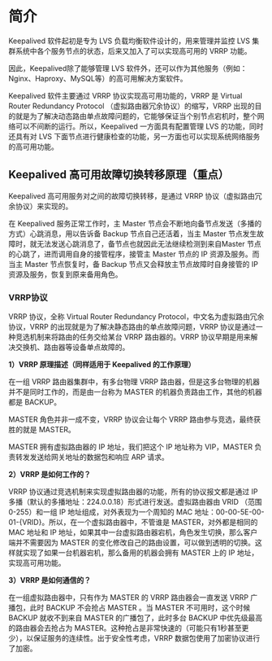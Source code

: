 # 简介



Keepalived 软件起初是专为 LVS 负载均衡软件设计的，用来管理并监控 LVS 集群系统中各个服务节点的状态，后来又加入了可以实现高可用的 VRRP 功能。

因此，Keepalived除了能够管理 LVS 软件外，还可以作为其他服务（例如：Nginx、Haproxy、MySQL等）的高可用解决方案软件。

Keepalived 软件主要通过 VRRP 协议实现高可用功能的，VRRP 是 Virtual Router Redundancy Protocol （虚拟路由器冗余协议）的缩写，VRRP 出现的目的就是为了解决动态路由单点故障问题的，它能够保证当个别节点宕机时，整个网络可以不间断的运行。所以，Keepalived 一方面具有配置管理 LVS 的功能，同时还具有对 LVS 下面节点进行健康检查的功能，另一方面也可以实现系统网络服务的高可用功能。











## Keepalived 高可用故障切换转移原理（重点）

Keepalived 高可用服务对之间的故障切换转移，是通过 VRRP 协议（虚拟路由冗余协议）来实现的。

在 Keepalived 服务正常工作时，主 Master 节点会不断地向备节点发送（多播的方式）心跳消息，用以告诉备 Backup 节点自己还活着，当主 Master 节点发生故障时，就无法发送心跳消息了，备节点也就因此无法继续检测到来自Master 节点的心跳了，进而调用自身的接管程序，接管主 Master 节点的 IP 资源及服务。而当主 Master 节点恢复时，备 Backup 节点又会释放主节点故障时自身接管的 IP 资源及服务，恢复到原来备用角色。







### VRRP协议

VRRP 协议，全称 Virtual Router Redundancy Protocol，中文名为虚拟路由冗余协议，VRRP 的出现就是为了解决静态路由的单点故障问题，VRRP 协议是通过一种竞选机制来将路由的任务交给某台 VRRP 路由器的。VRRP 协议早期是用来解决交换机、路由器等设备单点故障的。



**1）VRRP 原理描述（同样适用于 Keepalived 的工作原理）**

在一组 VRRP 路由器集群中，有多台物理 VRRP 路由器，但是这多台物理的机器并不是同时工作的，而是由一台称为 MASTER 的机器负责路由工作，其他的机器都是 BACKUP。

MASTER 角色并非一成不变，VRRP 协议会让每个 VRRP 路由参与竞选，最终获胜的就是 MASTER。

MASTER 拥有虚拟路由器的 IP 地址，我们把这个 IP 地址称为 VIP，MASTER 负责转发发送给网关地址的数据包和响应 ARP 请求。

**2）VRRP 是如何工作的？**

VRRP 协议通过竞选机制来实现虚拟路由器的功能，所有的协议报文都是通过 IP 多播（默认的多播地址：224.0.0.18）形式进行发送。虚拟路由器由 VRID （范围0-255）和一组 IP 地址组成，对外表现为一个周知的 MAC 地址：00-00-5E-00-01-{VRID}。所以，在一个虚拟路由器中，不管谁是 MASTER，对外都是相同的 MAC 地址和 IP 地址，如果其中一台虚拟路由器宕机，角色发生切换，那么客户端并不需要因为 MASTER 的变化修改自己的路由设置，可以做到透明的切换。这样就实现了如果一台机器宕机，那么备用的机器会拥有 MASTER 上的 IP 地址，实现高可用功能。

**3）VRRP 是如何通信的？**

在一组虚拟路由器中，只有作为 MASTER 的 VRRP 路由器会一直发送 VRRP 广播包，此时 BACKUP 不会抢占 MASTER 。当 MASTER 不可用时，这个时候 BACKUP 就收不到来自 MASTER 的广播包了，此时多台 BACKUP 中优先级最高的路由器会去抢占为 MASTER。这种抢占是非常快速的（可能只有1秒甚至更少），以保证服务的连续性。出于安全性考虑，VRRP 数据包使用了加密协议进行了加密。